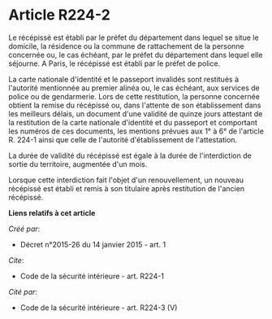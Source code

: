 # Article R224-2

Le récépissé est établi par le préfet du département dans lequel se situe le domicile, la résidence ou la commune de
rattachement de la personne concernée ou, le cas échéant, par le préfet du département dans lequel elle séjourne. A Paris, le
récépissé est établi par le préfet de police. 

La carte nationale d'identité et le passeport invalidés sont restitués à l'autorité mentionnée au premier alinéa ou, le cas
échéant, aux services de police ou de gendarmerie. Lors de cette restitution, la personne concernée obtient la remise du
récépissé ou, dans l'attente de son établissement dans les meilleurs délais, un document d'une validité de quinze jours
attestant de la restitution de la carte nationale d'identité et du passeport et comportant les numéros de ces documents, les
mentions prévues aux 1° à 6° de l'article R. 224-1 ainsi que celle de l'autorité d'établissement de l'attestation. 

La durée de validité du récépissé est égale à la durée de l'interdiction de sortie du territoire, augmentée d'un mois. 

Lorsque cette interdiction fait l'objet d'un renouvellement, un nouveau récépissé est établi et remis à son titulaire après
restitution de l'ancien récépissé.

**Liens relatifs à cet article**

_Créé par_:

  - Décret n°2015-26 du 14 janvier 2015 - art. 1

_Cite_:

  - Code de la sécurité intérieure - art. R224-1

_Cité par_:

  - Code de la sécurité intérieure - art. R224-3 (V)
